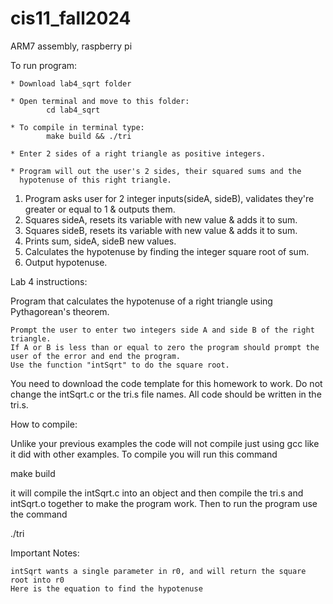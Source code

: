# cis11_fall2024
ARM7 assembly, raspberry pi

To run program:

    * Download lab4_sqrt folder

    * Open terminal and move to this folder:
            cd lab4_sqrt

    * To compile in terminal type:
            make build && ./tri

    * Enter 2 sides of a right triangle as positive integers.

    * Program will out the user's 2 sides, their squared sums and the  
      hypotenuse of this right triangle.


1. Program asks user for 2 integer inputs(sideA, sideB), validates they're greater 
   or equal to 1 & outputs them.
2. Squares sideA, resets its variable with new value & adds it to sum.
3. Squares sideB, resets its variable with new value & adds it to sum.
4. Prints sum, sideA, sideB new values.
5. Calculates the hypotenuse by finding the integer square root of sum.
6. Output hypotenuse.


Lab 4 instructions:

Program that calculates the hypotenuse of a right triangle using Pythagorean's theorem.

    Prompt the user to enter two integers side A and side B of the right triangle.
    If A or B is less than or equal to zero the program should prompt the user of the error and end the program.
    Use the function "intSqrt" to do the square root.

You need to download the code template for this homework to work. Do not change the intSqrt.c or the tri.s file names. All code should be written in the tri.s.

How to compile:

Unlike your previous examples the code will not compile just using gcc like it did with other examples. To compile you will run this command

make build

it will compile the intSqrt.c into an object and then compile the tri.s and intSqrt.o together to make the program work. Then to run the program use the command

./tri

Important Notes:

    intSqrt wants a single parameter in r0, and will return the square root into r0
    Here is the equation to find the hypotenuse 